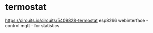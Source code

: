 # termostat
https://circuits.io/circuits/5409828-termostat
esp8266
webinterface -control
mqtt - for statistics
